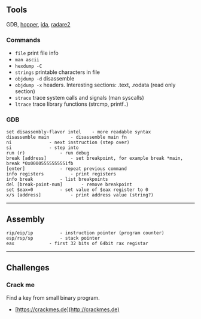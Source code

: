 ## Tools
GDB, [hopper](http://www.hopperapp.com/), [ida](https://www.hex-rays.com/products/ida/), [radare2](https://github.com/radare/radare2)

### Commands
- `file` print file info
- `man ascii`
- `hexdump -C`
- `strings` printable characters in file
- `objdump -d` disassemble
- `objdump -x` headers. Interesting sections: .text, .rodata (read only section)
- `strace` trace system calls and signals (man syscalls)
- `ltrace` trace library functions (strcmp, printf..)


### GDB

```
set disassembly-flavor intel	- more readable syntax
disassemble main		- disassemble main fn
ni 				- next instruction (step over)
si				- step into
run (r)				- run debug
break [address]			- set breakpoint, for example break *main, break *0x00005555555551fb
[enter]				- repeat previous command
info registers			- print registers
info break			- list breakpoints
del [break-point-num]		- remove breakpoint
set $eax=0			- set value of $eax register to 0
x/s [address]			- print address value (string?)
```

---
## Assembly

```
rip/eip/ip			- instruction pointer (program counter)
esp/rsp/sp			- stack pointer
eax				- first 32 bits of 64bit rax registar
```

---
## Challenges

### Crack me

Find a key from small binary program.

- [https://crackmes.de](http://crackmes.de)
